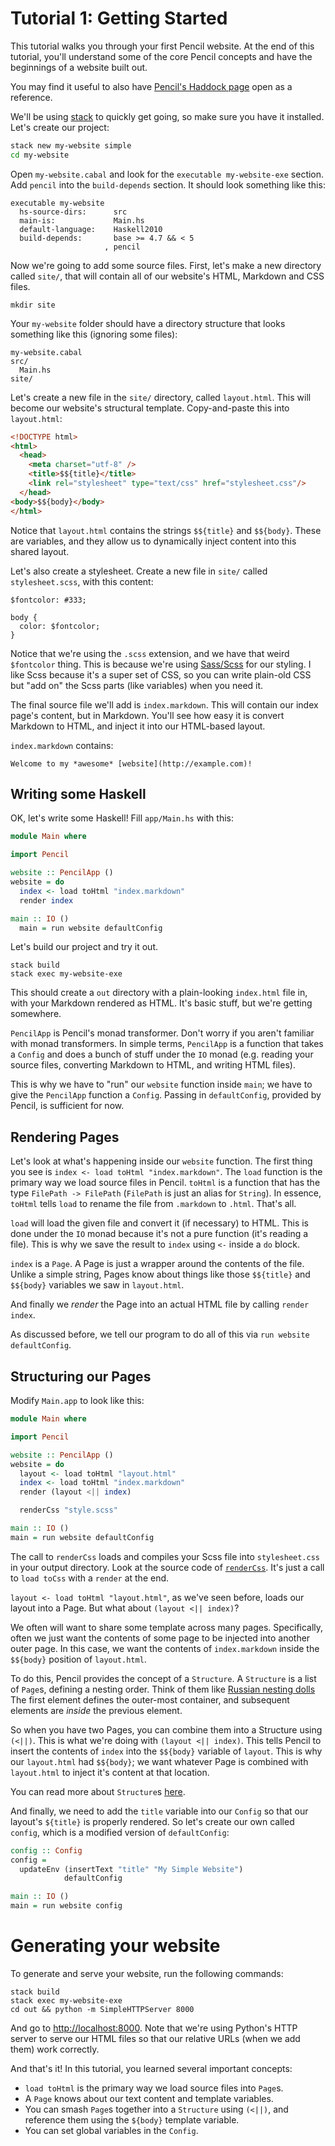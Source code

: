 # Tutorial 1: Getting Started

This tutorial walks you through your first Pencil website. At the end of this
tutorial, you'll understand some of the core Pencil concepts and have the
beginnings of a website built out.

You may find it useful to also have [Pencil's Haddock
page](https://hackage.haskell.org/package/pencil-0.1.1/docs/Pencil.html)
open as a reference.

We'll be using [stack](http://haskellstack.org) to quickly get going, so make
sure you have it installed. Let's create our project:

```sh
stack new my-website simple
cd my-website
```

Open `my-website.cabal` and look for the `executable my-website-exe` section. Add `pencil` into the `build-depends` section. It should look something like this:

```
executable my-website
  hs-source-dirs:      src
  main-is:             Main.hs
  default-language:    Haskell2010
  build-depends:       base >= 4.7 && < 5
                     , pencil
```

Now we're going to add some source files. First, let's make a new directory called
`site/`, that will contain all of our website's HTML, Markdown and CSS files.

```
mkdir site
```

Your `my-website` folder should have a directory structure that looks something
like this (ignoring some files):

```
my-website.cabal
src/
  Main.hs
site/
```

Let's create a new file in the `site/` directory, called `layout.html`. This
will become our website's structural template. Copy-and-paste this into
`layout.html`:

```html
<!DOCTYPE html>
<html>
  <head>
    <meta charset="utf-8" />
    <title>$${title}</title>
    <link rel="stylesheet" type="text/css" href="stylesheet.css"/>
  </head>
<body>$${body}</body>
</html>
```

Notice that `layout.html` contains the strings `$${title}` and `$${body}`. These
are variables, and they allow us to dynamically inject content into this shared
layout.

Let's also create a stylesheet. Create a new file in `site/` called
`stylesheet.scss`, with this content:

```
$fontcolor: #333;

body {
  color: $fontcolor;
}
```

Notice that we're using the `.scss` extension, and we have that weird
`$fontcolor` thing. This is because we're using
[Sass/Scss](http://sass-lang.com) for our styling. I like Scss because it's a
super set of CSS, so you can write plain-old CSS but "add on" the Scss parts
(like variables) when you need it.

The final source file we'll add is `index.markdown`. This will contain our index
page's content, but in Markdown. You'll see how easy it is convert Markdown to
HTML, and inject it into our HTML-based layout.

`index.markdown` contains:

```
Welcome to my *awesome* [website](http://example.com)!
```

## Writing some Haskell

OK, let's write some Haskell! Fill `app/Main.hs` with this:

```haskell
module Main where

import Pencil

website :: PencilApp ()
website = do
  index <- load toHtml "index.markdown"
  render index

main :: IO ()
  main = run website defaultConfig
```

Let's build our project and try it out.

```
stack build
stack exec my-website-exe
```

This should create a `out` directory with a plain-looking `index.html` file in,
with your Markdown rendered as HTML. It's basic stuff, but we're getting
somewhere.

`PencilApp` is Pencil's monad transformer. Don't worry if you aren't familiar
with monad transformers.  In simple terms, `PencilApp` is a function that takes
a `Config` and does a bunch of stuff under the `IO` monad (e.g. reading your
source files, converting Markdown to HTML, and writing HTML files).

This is why we have to "run" our `website` function inside `main`; we have to
give the `PencilApp` function a `Config`. Passing in `defaultConfig`, provided
by Pencil, is sufficient for now.

## Rendering Pages

Let's look at what's happening inside our `website` function. The first thing
you see is `index <- load toHtml "index.markdown"`. The `load` function is the
primary way we load source files in Pencil. `toHtml` is a function that has the
type `FilePath -> FilePath` (`FilePath` is just an alias for `String`). In
essence, `toHtml` tells `load` to rename the file from `.markdown` to `.html`.
That's all.

`load` will load the given file and convert it (if necessary) to HTML. This is
done under the `IO` monad because it's not a pure function (it's reading a
file). This is why we save the result to `index` using `<-` inside a `do`
block.

`index` is a `Page`. A Page is just a wrapper around the contents of the file.
Unlike a simple string, Pages know about things like those `$${title}` and
`$${body}` variables we saw in `layout.html`.

And finally we _render_ the Page into an actual HTML file by calling `render
index`.

As discussed before, we tell our program to do all of this via `run website
defaultConfig`.

## Structuring our Pages

Modify `Main.app` to look like this:

```haskell
module Main where

import Pencil

website :: PencilApp ()
website = do
  layout <- load toHtml "layout.html"
  index <- load toHtml "index.markdown"
  render (layout <|| index)

  renderCss "style.scss"

main :: IO ()
main = run website defaultConfig
```

The call to `renderCss` loads and compiles your Scss file into `stylesheet.css` in
your output directory. Look at the source code of
[`renderCss`](https://hackage.haskell.org/package/pencil-0.1.1/docs/Pencil.html#v:renderCss).
It's just a call to `load toCss` with a `render` at the end.

`layout <- load toHtml "layout.html"`, as we've seen before, loads our layout
into a Page. But what about `(layout <|| index)`?

We often will want to share some template across many pages. Specifically, often
we just want the contents of some page to be injected into another outer page.
In this case, we want the contents of `index.markdown` inside the `$${body}`
position of `layout.html`.

To do this, Pencil provides the concept of a `Structure`. A `Structure` is a
list of `Page`s, defining a nesting order. Think of them like [Russian nesting
dolls](https://en.wikipedia.org/wiki/Matryoshka_doll) The first element defines
the outer-most container, and subsequent elements are _inside_ the previous
element.

So when you have two Pages, you can combine them into a Structure using `(<||)`.
This is what we're doing with `(layout <|| index)`. This tells Pencil to insert
the contents of `index` into the `$${body}` variable of `layout`. This is why
our `layout.html` had `$${body}`; we want whatever Page is combined with
`layout.html` to inject it's content at that location.

You can read more about `Structure`s
[here](https://hackage.haskell.org/package/pencil-0.1.1/docs/Pencil.html#g:3).

And finally, we need to add the `title` variable into our `Config` so that our
layout's `${title}` is properly rendered. So let's create our own called
`config`, which is a modified version of `defaultConfig`:

```haskell
config :: Config
config =
  updateEnv (insertText "title" "My Simple Website")
            defaultConfig

main :: IO ()
main = run website config
```


# Generating your website

To generate and serve your website, run the following
commands:

```
stack build
stack exec my-website-exe
cd out && python -m SimpleHTTPServer 8000
```

And go to [http://localhost:8000](http://localhost:8000). Note that we're using
Python's HTTP server to serve our HTML files so that our relative URLs (when we
add them) work correctly.

And that's it! In this tutorial, you learned several important concepts:

- `load toHtml` is the primary way we load source files into `Page`s.
- A `Page` knows about our text content and template variables.
- You can smash `Page`s together into a `Structure` using `(<||)`, and reference
  them using the `${body}` template variable.
- You can set global variables in the `Config`.

